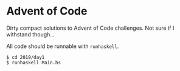 # Advent of Code

Dirty compact solutions to Advent of Code challenges.
Not sure if I withstand though...

All code should be runnable with `runhaskell`.

```
$ cd 2019/day1
$ runhaskell Main.hs
```
